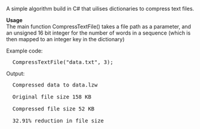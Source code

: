 A simple algorithm build in C# that uilises dictionaries to compress text files.

**Usage**<br>
The main function CompressTextFile() takes a file path as a parameter, and an unsigned 16 bit integer for the number of words in a sequence (which is then mapped to an integer key in the dictionary)

Example code:
<pre>
  CompressTextFile("data.txt", 3);
</pre>

Output:
<pre>
  Compressed data to data.lzw
  
  Original file size 158 KB
  
  Compressed file size 52 KB
  
  32.91% reduction in file size
</pre>
